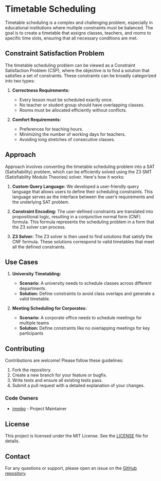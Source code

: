 # Timetable Scheduling

Timetable scheduling is a complex and challenging problem, especially in educational institutions where multiple constraints must be balanced. The goal is to create a timetable that assigns classes, teachers, and rooms to specific time slots, ensuring that all necessary conditions are met.

## Constraint Satisfaction Problem

The timetable scheduling problem can be viewed as a Constraint Satisfaction Problem (CSP), where the objective is to find a solution that satisfies a set of constraints. These constraints can be broadly categorized into two types:

1. **Correctness Requirements:**

   - Every lesson must be scheduled exactly once.
   - No teacher or student group should have overlapping classes.
   - Rooms must be allocated efficiently without conflicts.

2. **Comfort Requirements:**
   - Preferences for teaching hours.
   - Minimizing the number of working days for teachers.
   - Avoiding long stretches of consecutive classes.

## Approach

Approach involves converting the timetable scheduling problem into a SAT (Satisfiability) problem, which can be efficiently solved using the Z3 SMT (Satisfiability Modulo Theories) solver. Here's how it works:

1. **Custom Query Language:** We developed a user-friendly query language that allows users to define their scheduling constraints. This language serves as the interface between the user’s requirements and the underlying SAT problem.

2. **Constraint Encoding:** The user-defined constraints are translated into propositional logic, resulting in a conjunctive normal form (CNF) formula. This formula represents the scheduling problem in a form that the Z3 solver can process.

3. **Z3 Solver:** The Z3 solver is then used to find solutions that satisfy the CNF formula. These solutions correspond to valid timetables that meet all the defined constraints.

## Use Cases

1. **University Timetabling:**

   - **Scenario:** A university needs to schedule classes across different departments.
   - **Solution:** Define constraints to avoid class overlaps and generate a valid timetable.

2. **Meeting Scheduling for Corporates:**

   - **Scenario:** A corporate office needs to schedule meetings for multiple teams
   - **Solution:** Define constraints like no overlapping meetings for key participants

## Contributing

Contributions are welcome! Please follow these guidelines:

1. Fork the repository.
2. Create a new branch for your feature or bugfix.
3. Write tests and ensure all existing tests pass.
4. Submit a pull request with a detailed explanation of your changes.

### Code Owners

- [immkg](https://github.com/immkg) - Project Maintainer

## License

This project is licensed under the MIT License. See the [LICENSE](LICENSE) file for details.

## Contact

For any questions or support, please open an issue on the [GitHub repository](https://github.com/immkg/general-scheduler/issues).
